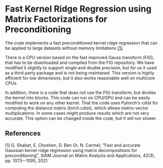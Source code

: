 # Fast Kernel Ridge Regression using Matrix Factorizations for Preconditioning 
The code implements a fast preconditioned kernel ridge regression that can be applied to large datasets without memory limitations [[1]](#1).

There is a CPU version based on the fast improved Gauss transform (FIG), that has to be downloaded and compiled from the FIG repository. We have modified it slightly to support single and double precision, but for us it used as a third party package and is not being maintaned. This version is highly efficient for low dimensions, but it also works reasonable well on multicore CPUs.

In addition, there is a code that does not use the FIG-transform, but divides the kernel into blocks. This code can run on CPU/GPU and can be easily modified to work on any other kernel. That the code uses Pytorch's cdist for computing the distance matrix (torch.cdist), which allows matrix-vector multiplications. In some cases might produce results which are not very accurate. This option can be changed inside the code, but it will run slower.


## References
<a id="1">[1]</a> 
G. Shabat, E. Choshen, D. Ben Or, N. Carmel;
"Fast and accurate Gaussian kernel ridge regression using matrix decompositions for preconditioning",
SIAM Journal on Matrix Analysis and Applications, 42(3), pp. 1073--1095, 2021.
